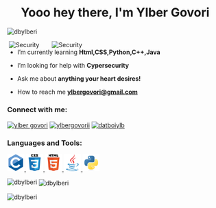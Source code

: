 <h1 align="center">Yooo hey there, I'm Ylber Govori</h1>
<p align="left"> <img src="https://komarev.com/ghpvc/?username=dbylberi&label=Profile%20views&color=0e75b6&style=flat" alt="dbylberi" /> </p>

<img align="right" alt="Security" width="400" src="https://gifs.eco.br/wp-content/uploads/2022/06/gifs-de-hacker-1.gif">
<img align="right" alt="Security" width="100" src="https://sightgain.com/wp-content/uploads/ICON_3.gif">



-  I’m currently learning **Html,CSS,Python,C++,Java**

-  I’m looking for help with **Cypersecurity**

-  Ask me about **anything your heart desires!**

-  How to reach me **ylbergovori@gmail.com**

<h3 align="left">Connect with me:</h3>
<p align="left">
<a href="https://fb.com/ylber govori" target="blank"><img align="center" src="https://raw.githubusercontent.com/rahuldkjain/github-profile-readme-generator/master/src/images/icons/Social/facebook.svg" alt="ylber govori" height="30" width="40" /></a>
<a href="https://instagram.com/ylbergovorii" target="blank"><img align="center" src="https://raw.githubusercontent.com/rahuldkjain/github-profile-readme-generator/master/src/images/icons/Social/instagram.svg" alt="ylbergovorii" height="30" width="40" /></a>
<a href="https://discord.gg/datboiylb" target="blank"><img align="center" src="https://raw.githubusercontent.com/rahuldkjain/github-profile-readme-generator/master/src/images/icons/Social/discord.svg" alt="datboiylb" height="30" width="40" /></a>
</p>

<h3 align="left">Languages and Tools:</h3>
<p align="left"> <a href="https://www.cprogramming.com/" target="_blank" rel="noreferrer"> <img src="https://raw.githubusercontent.com/devicons/devicon/master/icons/c/c-original.svg" alt="c" width="40" height="40"/> </a> <a href="https://www.w3schools.com/css/" target="_blank" rel="noreferrer"> <img src="https://raw.githubusercontent.com/devicons/devicon/master/icons/css3/css3-original-wordmark.svg" alt="css3" width="40" height="40"/> </a> <a href="https://www.w3.org/html/" target="_blank" rel="noreferrer"> <img src="https://raw.githubusercontent.com/devicons/devicon/master/icons/html5/html5-original-wordmark.svg" alt="html5" width="40" height="40"/> </a> <a href="https://www.java.com" target="_blank" rel="noreferrer"> <img src="https://raw.githubusercontent.com/devicons/devicon/master/icons/java/java-original.svg" alt="java" width="40" height="40"/> </a> <a href="https://www.python.org" target="_blank" rel="noreferrer"> <img src="https://raw.githubusercontent.com/devicons/devicon/master/icons/python/python-original.svg" alt="python" width="40" height="40"/> </a> </p>

<p><img align="left" src="https://github-readme-stats.vercel.app/api/top-langs?username=dbylberi&show_icons=true&locale=en&layout=compact" alt="dbylberi" /></p>

<p>&nbsp;<img align="center" src="https://github-readme-stats.vercel.app/api?username=dbylberi&show_icons=true&locale=en" alt="dbylberi" /></p>

<p><img align="center" src="https://github-readme-streak-stats.herokuapp.com/?user=dbylberi&" alt="dbylberi" /></p>
